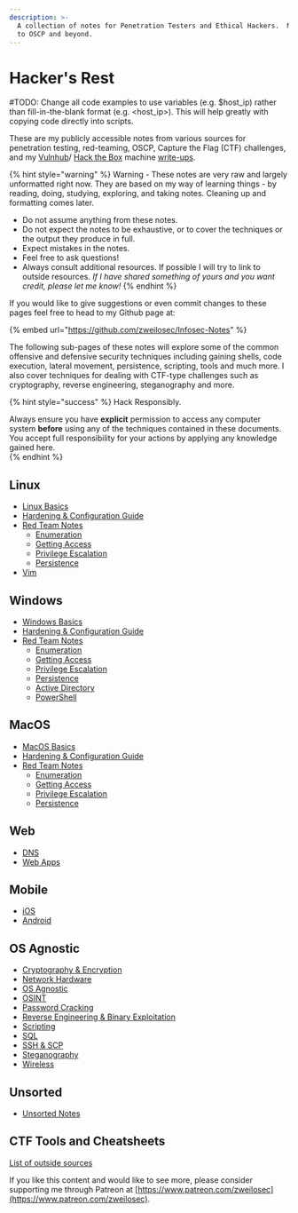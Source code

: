 ```yaml
---
description: >-
  A collection of notes for Penetration Testers and Ethical Hackers.  My journey
  to OSCP and beyond.
---
```


# Hacker's Rest

\#TODO: Change all code examples to use variables \(e.g. $host\_ip\) rather than fill-in-the-blank format \(e.g. &lt;host\_ip&gt;\). This will help greatly with copying code directly into scripts.

These are my publicly accessible notes from various sources for penetration testing, red-teaming, OSCP, Capture the Flag \(CTF\) challenges, and my [Vulnhub](https://www.vulnhub.com/)/ [Hack the Box](https://hackthebox.eu) machine [write-ups](https://zweilosec.gitbook.io/htb-writeups/).

{% hint style="warning" %}
Warning - These notes are very raw and largely unformatted right now. They are based on my way of learning things - by reading, doing, studying, exploring, and taking notes. Cleaning up and formatting comes later.

* Do not assume anything from these notes.
* Do not expect the notes to be exhaustive, or to cover the techniques or the output they produce in full.
* Expect mistakes in the notes.
* Feel free to ask questions!
* Always consult additional resources. If possible I will try to link to outside resources.  _If I have shared something of yours and you want credit, please let me know!_
{% endhint %}

If you would like to give suggestions or even commit changes to these pages feel free to head to my Github page at:

{% embed url="https://github.com/zweilosec/Infosec-Notes" %}

The following sub-pages of these notes will explore some of the common offensive and defensive security techniques including gaining shells, code execution, lateral movement, persistence, scripting, tools and much more.  I also cover techniques for dealing with CTF-type challenges such as cryptography, reverse engineering, steganography and more.

{% hint style="success" %}
Hack Responsibly.

Always ensure you have **explicit** permission to access any computer system **before** using any of the techniques contained in these documents.  You accept full responsibility for your actions by applying any knowledge gained here.  
{% endhint %}

## Linux

* [Linux Basics](linux-1/linux-basics.md)
* [Hardening & Configuration Guide ](linux-1/linux-hardening/)
* [Red Team Notes](linux-1/linux-redteam/)
  * [Enumeration](linux-1/linux-redteam/enumeration.md)
  * [Getting Access](linux-1/linux-redteam/getting-access.md)
  * [Privilege Escalation](linux-1/linux-redteam/privilege-escalation.md)
  * [Persistence](linux-1/linux-redteam/persistance.md)
* [Vim](linux-1/vim.md)

## Windows

* [Windows Basics](windows-1/windows-basics.md)
* [Hardening & Configuration Guide](windows-1/windows-hardening.md)  
* [Red Team Notes](windows-1/windows-redteam/)
  * [Enumeration](windows-1/windows-redteam/enumeration.md)
  * [Getting Access](windows-1/windows-redteam/getting-access.md)
  * [Privilege Escalation](windows-1/windows-redteam/privilege-escalation.md)
  * [Persistence](windows-1/windows-redteam/persistence.md)
  * [Active Directory](windows-1/windows-redteam/active-directory.md)
  * [PowerShell](windows-1/powershell.md)

## MacOS

* [MacOS Basics](macos/macos-basics.md)
* [Hardening & Configuration Guide](macos/macos-hardening.md)
* [Red Team Notes](macos/macos-redteam/)
  * [Enumeration](macos/macos-redteam/enumeration.md)
  * [Getting Access](macos/macos-redteam/getting-access.md)
  * [Privilege Escalation](macos/macos-redteam/privilege-escalation.md)
  * [Persistence](macos/macos-redteam/persistence.md)

## Web

* [DNS](web/dns.md)
* [Web Apps](web/web-notes.md)

## Mobile

* [iOS](mobile/ios.md)
* [Android](mobile/android.md)

## OS Agnostic

* [Cryptography & Encryption](os-agnostic/password-cracking/)
* [Network Hardware](os-agnostic/network-hardware.md)
* [OS Agnostic](os-agnostic/os_agnostic.md)
* [OSINT](os-agnostic/osint.md)
* [Password Cracking](os-agnostic/password-cracking/)
* [Reverse Engineering & Binary Exploitation](os-agnostic/reverse-engineering-and-binary-exploitation.md)
* [Scripting](os-agnostic/scripting/)
* [SQL](os-agnostic/sql.md)
* [SSH & SCP](os-agnostic/ssh-and-scp.md)
* [Steganography](os-agnostic/steganography.md)
* [Wireless](os-agnostic/wifi.md)

## Unsorted

* [Unsorted Notes](untitled.md)

## CTF Tools and Cheatsheets 

[List of outside sources](tools-cheatsheets.md)



If you like this content and would like to see more, please consider supporting me through Patreon at [https://www.patreon.com/zweilosec](https://www.patreon.com/zweilosec).

